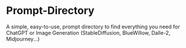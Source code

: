 # Prompt-Directory
A simple, easy-to-use, prompt directory to find everything you need for ChatGPT or Image Generation (StableDiffusion, BlueWillow, Dalle-2, Midjourney...)
